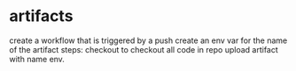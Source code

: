# artifacts

create a workflow that is triggered by a push
create an env var for the name of the artifact
steps:
checkout to checkout all code in repo
upload artifact with name env.
